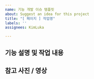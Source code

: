 ```yaml
---
name: 기능 개발 이슈 템플릿
about: Suggest an idea for this project
title: "[ 페이지 ] 작업명"
labels: ''
assignees: KimLuka

---
```


## 기능 설명 및 작업 내용

## 참고 사진 / 영상
